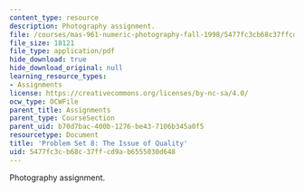 ```yaml
---
content_type: resource
description: Photography assignment.
file: /courses/mas-961-numeric-photography-fall-1998/5477fc3cb68c37ffcd9ab6555030d648_ps8.pdf
file_size: 18121
file_type: application/pdf
hide_download: true
hide_download_original: null
learning_resource_types:
- Assignments
license: https://creativecommons.org/licenses/by-nc-sa/4.0/
ocw_type: OCWFile
parent_title: Assignments
parent_type: CourseSection
parent_uid: b70d7bac-400b-1276-be43-7106b345a0f5
resourcetype: Document
title: 'Problem Set 8: The Issue of Quality'
uid: 5477fc3c-b68c-37ff-cd9a-b6555030d648
---
```

Photography assignment.